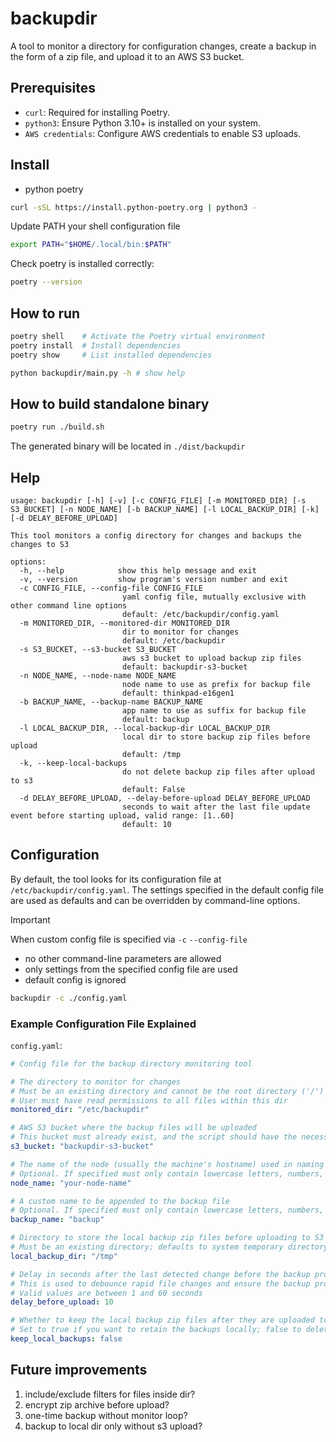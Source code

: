 # backupdir

A tool to monitor a directory for configuration changes, create a backup in the form of a zip file, and upload it to an AWS S3 bucket.

## Prerequisites
* `curl`: Required for installing Poetry.
* `python3`: Ensure Python 3.10+ is installed on your system.
* `AWS credentials`: Configure AWS credentials to enable S3 uploads.

## Install 
* python poetry
```bash
curl -sSL https://install.python-poetry.org | python3 -
```

Update PATH your shell configuration file
```bash
export PATH="$HOME/.local/bin:$PATH"
```

Check poetry is installed correctly:

```bash
poetry --version
```

## How to run
```bash
poetry shell    # Activate the Poetry virtual environment
poetry install  # Install dependencies
poetry show     # List installed dependencies

python backupdir/main.py -h # show help
```

## How to build standalone binary
```bash
poetry run ./build.sh
```
The generated binary will be located in `./dist/backupdir`


## Help
```
usage: backupdir [-h] [-v] [-c CONFIG_FILE] [-m MONITORED_DIR] [-s S3_BUCKET] [-n NODE_NAME] [-b BACKUP_NAME] [-l LOCAL_BACKUP_DIR] [-k] [-d DELAY_BEFORE_UPLOAD]

This tool monitors a config directory for changes and backups the changes to S3

options:
  -h, --help            show this help message and exit
  -v, --version         show program's version number and exit
  -c CONFIG_FILE, --config-file CONFIG_FILE
                         yaml config file, mutually exclusive with other command line options 
                         default: /etc/backupdir/config.yaml
  -m MONITORED_DIR, --monitored-dir MONITORED_DIR
                         dir to monitor for changes 
                         default: /etc/backupdir
  -s S3_BUCKET, --s3-bucket S3_BUCKET
                         aws s3 bucket to upload backup zip files 
                         default: backupdir-s3-bucket
  -n NODE_NAME, --node-name NODE_NAME
                         node name to use as prefix for backup file 
                         default: thinkpad-e16gen1
  -b BACKUP_NAME, --backup-name BACKUP_NAME
                         app name to use as suffix for backup file 
                         default: backup
  -l LOCAL_BACKUP_DIR, --local-backup-dir LOCAL_BACKUP_DIR
                         local dir to store backup zip files before upload 
                         default: /tmp
  -k, --keep-local-backups
                         do not delete backup zip files after upload to s3 
                         default: False
  -d DELAY_BEFORE_UPLOAD, --delay-before-upload DELAY_BEFORE_UPLOAD
                         seconds to wait after the last file update event before starting upload, valid range: [1..60] 
                         default: 10
```

## Configuration
By default, the tool looks for its configuration file at `/etc/backupdir/config.yaml`. 
The settings specified in the default config file are used as defaults and can be overridden by command-line options.

> [!IMPORTANT]
>
> When custom config file is specified via `-c` `--config-file`
> * no other command-line parameters are allowed
> * only settings from the specified config file are used
> * default config is ignored

```bash
backupdir -c ./config.yaml
```

### Example Configuration File Explained
`config.yaml`:
```yaml
# Config file for the backup directory monitoring tool

# The directory to monitor for changes
# Must be an existing directory and cannot be the root directory ('/')
# User must have read permissions to all files within this dir
monitored_dir: "/etc/backupdir"

# AWS S3 bucket where the backup files will be uploaded
# This bucket must already exist, and the script should have the necessary permissions to upload to it
s3_bucket: "backupdir-s3-bucket"

# The name of the node (usually the machine's hostname) used in naming the backup files
# Optional. If specified must only contain lowercase letters, numbers, dots, and hyphens
node_name: "your-node-name"

# A custom name to be appended to the backup file
# Optional. If specified must only contain lowercase letters, numbers, underscores, and hyphens
backup_name: "backup"

# Directory to store the local backup zip files before uploading to S3
# Must be an existing directory; defaults to system temporary directory
local_backup_dir: "/tmp"

# Delay in seconds after the last detected change before the backup process starts
# This is used to debounce rapid file changes and ensure the backup process isn't triggered too often
# Valid values are between 1 and 60 seconds
delay_before_upload: 10

# Whether to keep the local backup zip files after they are uploaded to S3
# Set to true if you want to retain the backups locally; false to delete them after upload
keep_local_backups: false
```

## Future improvements

1. include/exclude filters for files inside dir?
2. encrypt zip archive before upload?
3. one-time backup without monitor loop?
4. backup to local dir only without s3 upload?
